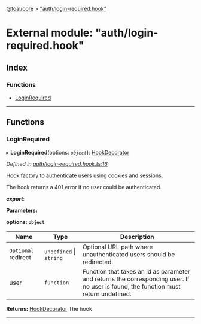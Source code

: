 [@foal/core](../README.md) > ["auth/login-required.hook"](../modules/_auth_login_required_hook_.md)

# External module: "auth/login-required.hook"

## Index

### Functions

* [LoginRequired](_auth_login_required_hook_.md#loginrequired)

---

## Functions

<a id="loginrequired"></a>

###  LoginRequired

▸ **LoginRequired**(options: *`object`*): [HookDecorator](_core_hooks_.md#hookdecorator)

*Defined in [auth/login-required.hook.ts:16](https://github.com/FoalTS/foal/blob/7934e4d7/packages/core/src/auth/login-required.hook.ts#L16)*

Hook factory to authenticate users using cookies and sessions.

The hook returns a 401 error if no user could be authenticated.

*__export__*: 

**Parameters:**

**options: `object`**

| Name | Type | Description |
| ------ | ------ | ------ |
| `Optional` redirect | `undefined` \| `string` |  Optional URL path where unauthenticated users should be redirected. |
| user | `function` |  Function that takes an id as parameter and returns the corresponding user. If no user is found, the function must return undefined. |

**Returns:** [HookDecorator](_core_hooks_.md#hookdecorator)
The hook

___


